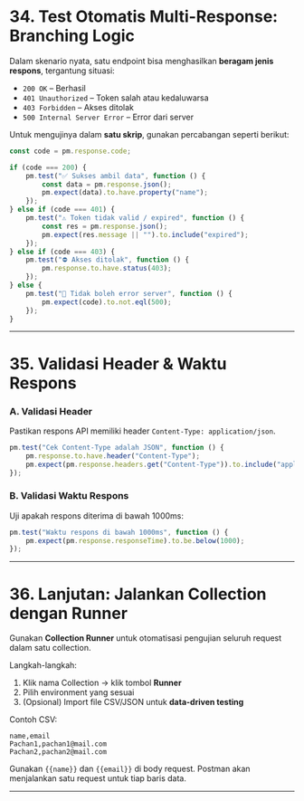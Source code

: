 # 34. Test Otomatis Multi-Response: Branching Logic

Dalam skenario nyata, satu endpoint bisa menghasilkan **beragam jenis respons**, tergantung situasi:

* `200 OK` – Berhasil
* `401 Unauthorized` – Token salah atau kedaluwarsa
* `403 Forbidden` – Akses ditolak
* `500 Internal Server Error` – Error dari server

Untuk mengujinya dalam **satu skrip**, gunakan percabangan seperti berikut:

```javascript
const code = pm.response.code;

if (code === 200) {
    pm.test("✅ Sukses ambil data", function () {
        const data = pm.response.json();
        pm.expect(data).to.have.property("name");
    });
} else if (code === 401) {
    pm.test("⚠️ Token tidak valid / expired", function () {
        const res = pm.response.json();
        pm.expect(res.message || "").to.include("expired");
    });
} else if (code === 403) {
    pm.test("⛔ Akses ditolak", function () {
        pm.response.to.have.status(403);
    });
} else {
    pm.test("🚨 Tidak boleh error server", function () {
        pm.expect(code).to.not.eql(500);
    });
}
```

---

# 35. Validasi Header & Waktu Respons

### A. Validasi Header

Pastikan respons API memiliki header `Content-Type: application/json`.

```javascript
pm.test("Cek Content-Type adalah JSON", function () {
    pm.response.to.have.header("Content-Type");
    pm.expect(pm.response.headers.get("Content-Type")).to.include("application/json");
});
```

### B. Validasi Waktu Respons

Uji apakah respons diterima di bawah 1000ms:

```javascript
pm.test("Waktu respons di bawah 1000ms", function () {
    pm.expect(pm.response.responseTime).to.be.below(1000);
});
```

---

# 36. Lanjutan: Jalankan Collection dengan Runner

Gunakan **Collection Runner** untuk otomatisasi pengujian seluruh request dalam satu collection.

Langkah-langkah:

1. Klik nama Collection → klik tombol **Runner**
2. Pilih environment yang sesuai
3. (Opsional) Import file CSV/JSON untuk **data-driven testing**

Contoh CSV:

```csv
name,email
Pachan1,pachan1@mail.com
Pachan2,pachan2@mail.com
```

Gunakan `{{name}}` dan `{{email}}` di body request. Postman akan menjalankan satu request untuk tiap baris data.

---
